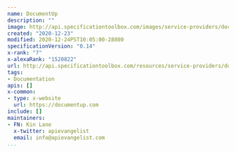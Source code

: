 ```yaml
---
name: DocumentUp
description: ""
image: http://api.specificationtoolbox.com/images/service-providers/documentup.jpg
created: "2020-12-23"
modified: 2020-12-24PST10:05:00-28800
specificationVersion: "0.14"
x-rank: "7"
x-alexaRank: "1520822"
url: http://api.specificationtoolbox.com/resources/service-providers/documentup/
tags:
- Documentation
apis: []
x-common:
- type: x-website
  url: https://documentup.com
include: []
maintainers:
- FN: Kin Lane
  x-twitter: apievangelist
  email: info@apievangelist.com
...
```

